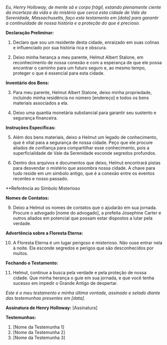 _Eu, Henry Holloway, de mente sã e corpo frágil, estando plenamente ciente da incerteza da vida e do mistério que cerca esta cidade de Vale da Serenidade, Massachusetts, faço este testamento em [data] para garantir a continuidade de nossa história e a proteção do que é precioso._

**Declaração Preliminar:**

1. Declaro que sou um residente desta cidade, enraizado em suas colinas e influenciado por sua história rica e obscura.
    
2. Deixo minha herança a meu parente, Helmut Albert Stalone, em reconhecimento de nossa conexão e com a esperança de que ele possa encontrar o caminho para um futuro seguro e, ao mesmo tempo, proteger o que é essencial para esta cidade.
    

**Inventário dos Bens:**

3. Para meu parente, Helmut Albert Stalone, deixo minha propriedade, incluindo minha residência no número [endereço] e todos os bens materiais associados a ela.
    
4. Deixo uma quantia monetária substancial para garantir seu sustento e segurança financeira.
    

**Instruções Específicas:**

5. Além dos bens materiais, deixo a Helmut um legado de conhecimento, que é vital para a segurança de nossa cidade. Peço que ele procure aliados de confiança para compartilhar esse conhecimento, pois a superficialidade de Vale da Serenidade esconde segredos profundos.
    
6. Dentro dos arquivos e documentos que deixo, Helmut encontrará pistas para desvendar o mistério que assombra nossa cidade. A chave para tudo reside em um símbolo antigo, que é a conexão entre os eventos recentes e nosso passado.
    

**Referência ao Símbolo Misterioso

**Nomes de Contatos:**

9. Deixo a Helmut os nomes de contatos que o ajudarão em sua jornada. Procure o advogado [nome do advogado], a prefeita Josephine Carter e outros aliados em potencial que possam estar dispostos a lutar pela verdade.

**Advertência sobre a Floresta Eterna:**

10. A Floresta Eterna é um lugar perigoso e misterioso. Não ouse entrar nela à noite. Ela esconde segredos e perigos que são desconhecidos por muitos.

**Fechando o Testamento:**

11. Helmut, continue a busca pela verdade e pela proteção de nossa cidade. Que minha herança o guie em sua jornada, e que você tenha sucesso em impedir o Grande Antigo de despertar.

_Este é o meu testamento e minha última vontade, assinado e selado diante das testemunhas presentes em [data]._

**Assinatura de Henry Holloway:** [Assinatura]

**Testemunhas:**

1. [Nome da Testemunha 1]
2. [Nome da Testemunha 2]
3. [Nome da Testemunha 3]